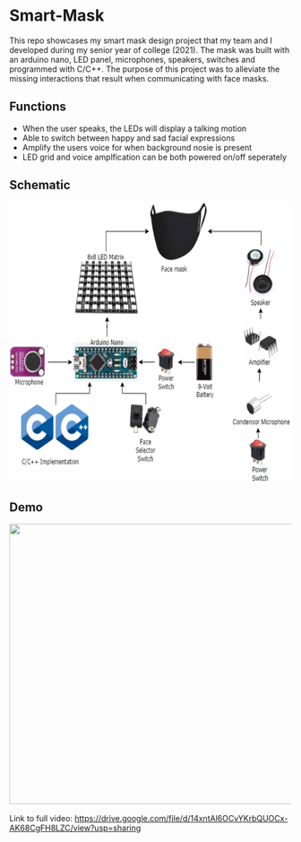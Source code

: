 # Smart-Mask
This repo showcases my smart mask design project that my team and I developed during my senior year of college (2021). The mask was built with an arduino nano, LED panel, microphones, speakers, switches and programmed with C/C++. The purpose of this project was to alleviate the missing interactions that result when communicating with face masks. 

## Functions
 * When the user speaks, the LEDs will display a talking motion
 * Able to switch between happy and sad facial expressions
 * Amplify the users voice for when background nosie is present
 * LED grid and voice amplfication can be both powered on/off seperately

## Schematic
<p align="center">
<img width="600" height="500" src="images/scheme.PNG">
</p>

## Demo
<p align="center">
<img width="700" height="500" src="images/smartg.gif">
</p>

Link to full video: https://drive.google.com/file/d/14xntAl6OCvYKrbQUOCx-AK68CgFH8LZC/view?usp=sharing
